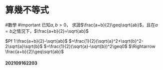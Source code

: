 # 算幾不等式
#數學
#important 
已知$a,b>0$， 求證$\frac{a+b}{2}\geq\sqrt{ab}$，且在$a=b$之情況下，$\frac{a+b}{2}=\sqrt{ab}$

$Pf 1:\frac{a+b}{2}-\sqrt{ab}$
$=\frac{1}{2}(\sqrt{a}^2+\sqrt{b}^2-2\sqrt{a}\sqrt{b}$
$=\frac{1}{2}(\sqrt{a}-\sqrt{b})^2\geq0$
$\Rightarrow \frac{a+b}{2}\geq\sqrt{ab}$

#### 202109162203